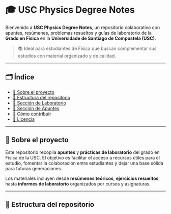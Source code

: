 # 🎓 USC Physics Degree Notes

Bienvenido a **USC Physics Degree Notes**, un repositorio colaborativo con apuntes, resúmenes, problemas resueltos y guías de laboratorio de la **Grado en Física** en la **Universidade de Santiago de Compostela (USC)**.

> 📚 Ideal para estudiantes de Física que buscan complementar sus estudios con material organizado y de calidad.

---

## 🗂️ Índice

- [📖 Sobre el proyecto](#-sobre-el-proyecto)
- [📁 Estructura del repositorio](#-estructura-del-repositorio)
- [🔬 Sección de Laboratorio](#-sección-de-laboratorio)
- [📝 Sección de Apuntes](#-sección-de-apuntes)
- [🚀 Cómo contribuir](#-cómo-contribuir)
- [📄 Licencia](#-licencia)

---

## 📖 Sobre el proyecto

Este repositorio recopila **apuntes** y **prácticas de laboratorio** del grado en Física de la USC. El objetivo es facilitar el acceso a recursos útiles para el estudio, fomentar la colaboración entre estudiantes y dejar una base sólida para futuras generaciones.

Los materiales incluyen desde **resúmenes teóricos**, **ejercicios resueltos**, hasta **informes de laboratorio** organizados por cursos y asignaturas.

---

## 📁 Estructura del repositorio

